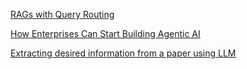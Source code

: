 [RAGs with Query Routing](https://towardsdatascience.com/rags-with-query-routing-5552e4e41c54)

[How Enterprises Can Start Building Agentic AI](https://cohere.com/blog/how-enterprises-can-start-building-agentic-ai)

[Extracting desired information from a paper using LLM](https://qiita.com/dija/items/b67352a17cbf0f333573)



